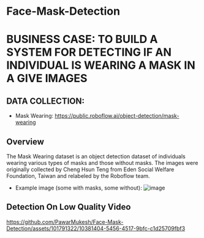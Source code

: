 # Face-Mask-Detection

# BUSINESS CASE: TO BUILD A SYSTEM FOR DETECTING IF AN INDIVIDUAL IS WEARING A MASK IN A GIVE IMAGES


## DATA COLLECTION:
* Mask Wearing: https://public.roboflow.ai/object-detection/mask-wearing
  
## Overview
The Mask Wearing dataset is an object detection dataset of individuals wearing various types of masks and those without masks. The images were originally collected by Cheng Hsun Teng from Eden Social Welfare Foundation, Taiwan and relabeled by the Roboflow team.

* Example image (some with masks, some without):
![image](https://github.com/PawarMukesh/Face-Mask-Detection/assets/101791322/747497ce-ebde-4964-9283-3438eb133b34)

## Detection On Low Quality Video
https://github.com/PawarMukesh/Face-Mask-Detection/assets/101791322/10381404-5456-4517-9bfc-c1d25709fbf3


